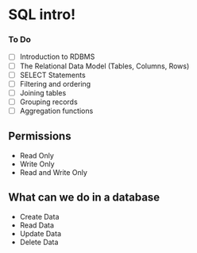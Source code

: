 # SQL intro!

### To Do

- [ ] Introduction to RDBMS
- [ ] The Relational Data Model (Tables, Columns, Rows)
- [ ] SELECT Statements
- [ ] Filtering and ordering
- [ ] Joining tables
- [ ] Grouping records
- [ ] Aggregation functions

## Permissions

- Read Only
- Write Only
- Read and Write Only

## What can we do in a database

- Create Data
- Read Data
- Update Data
- Delete Data
